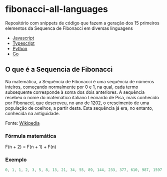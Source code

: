 # fibonacci-all-languages

Repositório com snippets de código que fazem a geração dos 15 primeiros elementos da Sequenca de Fibonacci em diversas linguagens 

- [Javascript](./javascript/README.md)
- [Typescript](./typescript/README.md)
- [Python](./python/README.md)
- [Go](./golang/README.md)

## O que é a Sequencia de Fibonacci

Na matemática, a Sequência de Fibonacci é uma sequência de números inteiros, começando normalmente por 0 e 1, na qual, cada termo subsequente corresponde à soma dos dois anteriores. A sequência recebeu o nome do matemático italiano Leonardo de Pisa, mais conhecido por Fibonacci, que descreveu, no ano de 1202, o crescimento de uma população de coelhos, a partir desta. Esta sequência já era, no entanto, conhecida na antiguidade.

Fonte: [Wikipedia](https://pt.wikipedia.org/wiki/Sequ%C3%AAncia_de_Fibonacci)

### Fórmula matemática

F(n + 2) = F(n + 1) + F(n)

### Exemplo

```javascript
0, 1, 1, 2, 3, 5, 8, 13, 21, 34, 55, 89, 144, 233, 377, 610, 987, 1597, 2584, 4181, 6765
```